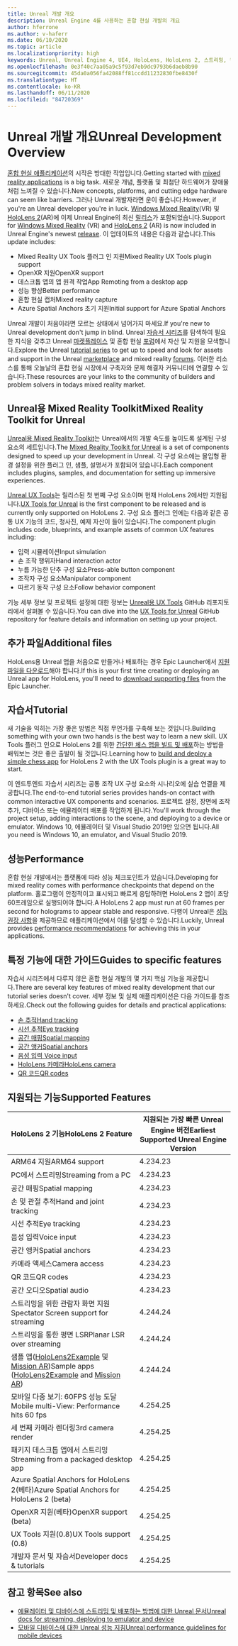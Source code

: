 ```yaml
---
title: Unreal 개발 개요
description: Unreal Engine 4를 사용하는 혼합 현실 개발의 개요
author: hferrone
ms.author: v-haferr
ms.date: 06/10/2020
ms.topic: article
ms.localizationpriority: high
keywords: Unreal, Unreal Engine 4, UE4, HoloLens, HoloLens 2, 스트리밍, 원격, 혼합 현실, 개발, 시작, 기능, 새 프로젝트, 에뮬레이터, 설명서, 가이드, 특징, 홀로그램, 게임 개발
ms.openlocfilehash: 0e3f40c7aa05a9c5f93d7eb9dc9793b6daeb8b90
ms.sourcegitcommit: 45da0a056fa42088ff81ccdd11232830fbe8430f
ms.translationtype: HT
ms.contentlocale: ko-KR
ms.lasthandoff: 06/11/2020
ms.locfileid: "84720369"
---
```

# <a name="unreal-development-overview"></a><span data-ttu-id="ea1bf-104">Unreal 개발 개요</span><span class="sxs-lookup"><span data-stu-id="ea1bf-104">Unreal Development Overview</span></span>

<span data-ttu-id="ea1bf-105"><a href="https://docs.microsoft.com/en-us/windows/mixed-reality" target="_blank" title="혼합 현실 문서"> 혼합 현실 애플리케이션</a>의 시작은 방대한 작업입니다.</span><span class="sxs-lookup"><span data-stu-id="ea1bf-105">Getting started with <a href="https://docs.microsoft.com/en-us/windows/mixed-reality" target="_blank" title="Mixed Reality Docs"> mixed reality applications</a> is a big task.</span></span> <span data-ttu-id="ea1bf-106">새로운 개념, 플랫폼 및 최첨단 하드웨어가 장애물처럼 느껴질 수 있습니다.</span><span class="sxs-lookup"><span data-stu-id="ea1bf-106">New concepts, platforms, and cutting edge hardware can seem like barriers.</span></span> <span data-ttu-id="ea1bf-107">그러나 Unreal 개발자라면 운이 좋습니다.</span><span class="sxs-lookup"><span data-stu-id="ea1bf-107">However, if you're an Unreal developer you're in luck.</span></span> <span data-ttu-id="ea1bf-108"><a href="https://www.microsoft.com/en-us/windows/windows-mixed-reality" target="_blank" title="Windows Mixed Reality 문서">Windows Mixed Reality</a>(VR) 및 <a href="https://www.microsoft.com/en-us/hololens/hardware" target="_blank" title="HoloLens 2 문서">HoloLens 2</a>(AR)에 이제 Unreal Engine의 최신 <a href="https://docs.unrealengine.com/en-US/Support/Builds/ReleaseNotes/4_25/index.html" target="_blank" title="Unreal Engine 4.25 릴리스 정보"> 릴리스</a>가 포함되었습니다.</span><span class="sxs-lookup"><span data-stu-id="ea1bf-108">Support for <a href="https://www.microsoft.com/en-us/windows/windows-mixed-reality" target="_blank" title="Windows Mixed Reality Docs">Windows Mixed Reality</a> (VR) and <a href="https://www.microsoft.com/en-us/hololens/hardware" target="_blank" title="HoloLens 2 Docs">HoloLens 2</a> (AR) is now included in Unreal Engine's newest <a href="https://docs.unrealengine.com/en-US/Support/Builds/ReleaseNotes/4_25/index.html" target="_blank" title="Unreal Engine 4.25 release notes">release</a>.</span></span> <span data-ttu-id="ea1bf-109">이 업데이트의 내용은 다음과 같습니다.</span><span class="sxs-lookup"><span data-stu-id="ea1bf-109">This update includes:</span></span>
* <span data-ttu-id="ea1bf-110">Mixed Reality UX Tools 플러그 인 지원</span><span class="sxs-lookup"><span data-stu-id="ea1bf-110">Mixed Reality UX Tools plugin support</span></span>
* <span data-ttu-id="ea1bf-111">OpenXR 지원</span><span class="sxs-lookup"><span data-stu-id="ea1bf-111">OpenXR support</span></span>
* <span data-ttu-id="ea1bf-112">데스크톱 앱의 앱 원격 작업</span><span class="sxs-lookup"><span data-stu-id="ea1bf-112">App Remoting from a desktop app</span></span>
* <span data-ttu-id="ea1bf-113">성능 향상</span><span class="sxs-lookup"><span data-stu-id="ea1bf-113">Better performance</span></span>
* <span data-ttu-id="ea1bf-114">혼합 현실 캡처</span><span class="sxs-lookup"><span data-stu-id="ea1bf-114">Mixed reality capture</span></span>
* <span data-ttu-id="ea1bf-115">Azure Spatial Anchors 초기 지원</span><span class="sxs-lookup"><span data-stu-id="ea1bf-115">Initial support for Azure Spatial Anchors</span></span>

<span data-ttu-id="ea1bf-116">Unreal 개발이 처음이라면 모르는 상태에서 넘어가지 마세요.</span><span class="sxs-lookup"><span data-stu-id="ea1bf-116">If you're new to Unreal development don't jump in blind.</span></span> <span data-ttu-id="ea1bf-117">Unreal <a href="https://docs.unrealengine.com//GettingStarted/index.html" target="_blank">자습서 시리즈</a>를 탐색하여 필요한 지식을 갖추고 Unreal <a href="https://www.unrealengine.com/marketplace//store" target="_blank">마켓플레이스</a> 및 혼합 현실 <a href="https://forums.unrealengine.com/development-discussion/vr-ar-development" target="_blank">포럼</a>에서 자산 및 지원을 모색합니다.</span><span class="sxs-lookup"><span data-stu-id="ea1bf-117">Explore the Unreal <a href="https://docs.unrealengine.com//GettingStarted/index.html" target="_blank">tutorial series</a> to get up to speed and look for assets and support in the Unreal <a href="https://www.unrealengine.com/marketplace//store" target="_blank">marketplace</a> and mixed reality <a href="https://forums.unrealengine.com/development-discussion/vr-ar-development" target="_blank">forums</a>.</span></span> <span data-ttu-id="ea1bf-118">이러한 리소스를 통해 오늘날의 혼합 현실 시장에서 구축자와 문제 해결자 커뮤니티에 연결할 수 있습니다.</span><span class="sxs-lookup"><span data-stu-id="ea1bf-118">These resources are your links to the community of builders and problem solvers in todays mixed reality market.</span></span>

## <a name="mixed-reality-toolkit-for-unreal"></a><span data-ttu-id="ea1bf-119">Unreal용 Mixed Reality Toolkit</span><span class="sxs-lookup"><span data-stu-id="ea1bf-119">Mixed Reality Toolkit for Unreal</span></span>

<span data-ttu-id="ea1bf-120">[Unreal용 Mixed Reality Toolkit](https://github.com/microsoft/MixedRealityToolkit-Unreal)는 Unreal에서의 개발 속도를 높이도록 설계된 구성 요소의 세트입니다.</span><span class="sxs-lookup"><span data-stu-id="ea1bf-120">The [Mixed Reality Toolkit for Unreal](https://github.com/microsoft/MixedRealityToolkit-Unreal) is a set of components designed to speed up your development in Unreal.</span></span> <span data-ttu-id="ea1bf-121">각 구성 요소에는 몰입형 환경 설정을 위한 플러그 인, 샘플, 설명서가 포함되어 있습니다.</span><span class="sxs-lookup"><span data-stu-id="ea1bf-121">Each component includes plugins, samples, and documentation for setting up immersive experiences.</span></span> 

<span data-ttu-id="ea1bf-122">[Unreal UX Tools](https://github.com/microsoft/MixedReality-UXTools-Unreal)는 릴리스된 첫 번째 구성 요소이며 현재 HoloLens 2에서만 지원됩니다.</span><span class="sxs-lookup"><span data-stu-id="ea1bf-122">[UX Tools for Unreal](https://github.com/microsoft/MixedReality-UXTools-Unreal) is the first component to be released and is currently only supported on HoloLens 2.</span></span> <span data-ttu-id="ea1bf-123">구성 요소 플러그 인에는 다음과 같은 공통 UX 기능의 코드, 청사진, 예제 자산이 들어 있습니다.</span><span class="sxs-lookup"><span data-stu-id="ea1bf-123">The component plugin includes code, blueprints, and example assets of common UX features including:</span></span>
* <span data-ttu-id="ea1bf-124">입력 시뮬레이션</span><span class="sxs-lookup"><span data-stu-id="ea1bf-124">Input simulation</span></span>
* <span data-ttu-id="ea1bf-125">손 조작 행위자</span><span class="sxs-lookup"><span data-stu-id="ea1bf-125">Hand interaction actor</span></span>
* <span data-ttu-id="ea1bf-126">누름 가능한 단추 구성 요소</span><span class="sxs-lookup"><span data-stu-id="ea1bf-126">Press-able button component</span></span>
* <span data-ttu-id="ea1bf-127">조작자 구성 요소</span><span class="sxs-lookup"><span data-stu-id="ea1bf-127">Manipulator component</span></span>
* <span data-ttu-id="ea1bf-128">따르기 동작 구성 요소</span><span class="sxs-lookup"><span data-stu-id="ea1bf-128">Follow behavior component</span></span>

<span data-ttu-id="ea1bf-129">기능 세부 정보 및 프로젝트 설정에 대한 정보는 [Unreal용 UX Tools](https://github.com/microsoft/MixedReality-UXTools-Unreal) GitHub 리포지토리에서 살펴볼 수 있습니다.</span><span class="sxs-lookup"><span data-stu-id="ea1bf-129">You can dive into the [UX Tools for Unreal](https://github.com/microsoft/MixedReality-UXTools-Unreal) GitHub repository for feature details and information on setting up your project.</span></span>

## <a name="additional-files"></a><span data-ttu-id="ea1bf-130">추가 파일</span><span class="sxs-lookup"><span data-stu-id="ea1bf-130">Additional files</span></span>
<span data-ttu-id="ea1bf-131">HoloLens용 Unreal 앱을 처음으로 만들거나 배포하는 경우 Epic Launcher에서 [지원 파일을 다운로드](https://docs.microsoft.com/windows/mixed-reality/unreal-uxt-ch6#packaging-and-deploying-the-app)해야 합니다.</span><span class="sxs-lookup"><span data-stu-id="ea1bf-131">If this is your first time creating or deploying an Unreal app for HoloLens, you'll need to [download supporting files](https://docs.microsoft.com/windows/mixed-reality/unreal-uxt-ch6#packaging-and-deploying-the-app) from the Epic Launcher.</span></span>

## <a name="tutorial"></a><span data-ttu-id="ea1bf-132">자습서</span><span class="sxs-lookup"><span data-stu-id="ea1bf-132">Tutorial</span></span>

<span data-ttu-id="ea1bf-133">새 기술을 익히는 가장 좋은 방법은 직접 무언가를 구축해 보는 것입니다.</span><span class="sxs-lookup"><span data-stu-id="ea1bf-133">Building something with your own two hands is the best way to learn a new skill.</span></span> <span data-ttu-id="ea1bf-134">UX Tools 플러그 인으로 HoloLens 2를 위한 [간단한 체스 앱을 빌드 및 배포](unreal-uxt-ch1.md)하는 방법을 배워보는 것은 좋은 출발이 될 것입니다.</span><span class="sxs-lookup"><span data-stu-id="ea1bf-134">Learning how to [build and deploy a simple chess app](unreal-uxt-ch1.md) for HoloLens 2 with the UX Tools plugin is a great way to start.</span></span> 

<span data-ttu-id="ea1bf-135">이 엔드투엔드 자습서 시리즈는 공통 조작 UX 구성 요소와 시나리오에 실습 연결을 제공합니다.</span><span class="sxs-lookup"><span data-stu-id="ea1bf-135">The end-to-end tutorial series provides hands-on contact with common interactive UX components and scenarios.</span></span> <span data-ttu-id="ea1bf-136">프로젝트 설정, 장면에 조작 추가, 디바이스 또는 에뮬레이터 배포를 작업하게 됩니다.</span><span class="sxs-lookup"><span data-stu-id="ea1bf-136">You'll work through the project setup, adding interactions to the scene, and deploying to a device or emulator.</span></span> <span data-ttu-id="ea1bf-137">Windows 10, 에뮬레이터 및 Visual Studio 2019만 있으면 됩니다.</span><span class="sxs-lookup"><span data-stu-id="ea1bf-137">All you need is Windows 10, an emulator, and Visual Studio 2019.</span></span>


## <a name="performance"></a><span data-ttu-id="ea1bf-138">성능</span><span class="sxs-lookup"><span data-stu-id="ea1bf-138">Performance</span></span>

<span data-ttu-id="ea1bf-139">혼합 현실 개발에서는 플랫폼에 따라 성능 체크포인트가 있습니다.</span><span class="sxs-lookup"><span data-stu-id="ea1bf-139">Developing for mixed reality comes with performance checkpoints that depend on the platform.</span></span> <span data-ttu-id="ea1bf-140">홀로그램이 안정적이고 표시되고 빠르게 응답하려면 HoloLens 2 앱이 초당 60프레임으로 실행되어야 합니다.</span><span class="sxs-lookup"><span data-stu-id="ea1bf-140">A HoloLens 2 app must run at 60 frames per second for holograms to appear stable and responsive.</span></span> <span data-ttu-id="ea1bf-141">다행이 Unreal은 [성능 권장 사항](performance-recommendations-for-unreal.md)을 제공하므로 애플리케이션에서 이를 달성할 수 있습니다.</span><span class="sxs-lookup"><span data-stu-id="ea1bf-141">Luckily, Unreal provides [performance recommendations](performance-recommendations-for-unreal.md) for achieving this in your applications.</span></span>

## <a name="guides-to-specific-features"></a><span data-ttu-id="ea1bf-142">특정 기능에 대한 가이드</span><span class="sxs-lookup"><span data-stu-id="ea1bf-142">Guides to specific features</span></span>

<span data-ttu-id="ea1bf-143">자습서 시리즈에서 다루지 않은 혼합 현실 개발의 몇 가지 핵심 기능을 제공합니다.</span><span class="sxs-lookup"><span data-stu-id="ea1bf-143">There are several key features of mixed reality development that our tutorial series doesn't cover.</span></span> <span data-ttu-id="ea1bf-144">세부 정보 및 실제 애플리케이션은 다음 가이드를 참조하세요.</span><span class="sxs-lookup"><span data-stu-id="ea1bf-144">Check out the following guides for details and practical applications:</span></span> 
* [<span data-ttu-id="ea1bf-145">손 추적</span><span class="sxs-lookup"><span data-stu-id="ea1bf-145">Hand tracking</span></span>](unreal-hand-tracking.md)
* [<span data-ttu-id="ea1bf-146">시선 추적</span><span class="sxs-lookup"><span data-stu-id="ea1bf-146">Eye tracking</span></span>](unreal-gaze-input.md)
* [<span data-ttu-id="ea1bf-147">공간 매핑</span><span class="sxs-lookup"><span data-stu-id="ea1bf-147">Spatial mapping</span></span>](unreal-spatial-mapping.md)
* [<span data-ttu-id="ea1bf-148">공간 앵커</span><span class="sxs-lookup"><span data-stu-id="ea1bf-148">Spatial anchors</span></span>](unreal-spatial-anchors.md)
* [<span data-ttu-id="ea1bf-149">음성 입력 </span><span class="sxs-lookup"><span data-stu-id="ea1bf-149">Voice input</span></span>](unreal-voice-input.md)
* [<span data-ttu-id="ea1bf-150">HoloLens 카메라</span><span class="sxs-lookup"><span data-stu-id="ea1bf-150">HoloLens camera</span></span>](unreal-hololens-camera.md)
* [<span data-ttu-id="ea1bf-151">QR 코드</span><span class="sxs-lookup"><span data-stu-id="ea1bf-151">QR codes</span></span>](unreal-qr-codes.md)


## <a name="supported-features"></a><span data-ttu-id="ea1bf-152">지원되는 기능</span><span class="sxs-lookup"><span data-stu-id="ea1bf-152">Supported Features</span></span>

| <span data-ttu-id="ea1bf-153">HoloLens 2 기능</span><span class="sxs-lookup"><span data-stu-id="ea1bf-153">HoloLens 2 Feature</span></span> | <span data-ttu-id="ea1bf-154">지원되는 가장 빠른 Unreal Engine 버전</span><span class="sxs-lookup"><span data-stu-id="ea1bf-154">Earliest Supported Unreal Engine Version</span></span> |
| ----------- | ----------- |
| <span data-ttu-id="ea1bf-155">ARM64 지원</span><span class="sxs-lookup"><span data-stu-id="ea1bf-155">ARM64 support</span></span> | <span data-ttu-id="ea1bf-156">4.23</span><span class="sxs-lookup"><span data-stu-id="ea1bf-156">4.23</span></span> |
| <span data-ttu-id="ea1bf-157">PC에서 스트리밍</span><span class="sxs-lookup"><span data-stu-id="ea1bf-157">Streaming from a PC</span></span> | <span data-ttu-id="ea1bf-158">4.23</span><span class="sxs-lookup"><span data-stu-id="ea1bf-158">4.23</span></span> |
| <span data-ttu-id="ea1bf-159">공간 매핑</span><span class="sxs-lookup"><span data-stu-id="ea1bf-159">Spatial mapping</span></span> | <span data-ttu-id="ea1bf-160">4.23</span><span class="sxs-lookup"><span data-stu-id="ea1bf-160">4.23</span></span> |
| <span data-ttu-id="ea1bf-161">손 및 관절 추적</span><span class="sxs-lookup"><span data-stu-id="ea1bf-161">Hand and joint tracking</span></span> | <span data-ttu-id="ea1bf-162">4.23</span><span class="sxs-lookup"><span data-stu-id="ea1bf-162">4.23</span></span> |
| <span data-ttu-id="ea1bf-163">시선 추적</span><span class="sxs-lookup"><span data-stu-id="ea1bf-163">Eye tracking</span></span> | <span data-ttu-id="ea1bf-164">4.23</span><span class="sxs-lookup"><span data-stu-id="ea1bf-164">4.23</span></span> |
| <span data-ttu-id="ea1bf-165">음성 입력</span><span class="sxs-lookup"><span data-stu-id="ea1bf-165">Voice input</span></span> | <span data-ttu-id="ea1bf-166">4.23</span><span class="sxs-lookup"><span data-stu-id="ea1bf-166">4.23</span></span> |
| <span data-ttu-id="ea1bf-167">공간 앵커</span><span class="sxs-lookup"><span data-stu-id="ea1bf-167">Spatial anchors</span></span> | <span data-ttu-id="ea1bf-168">4.23</span><span class="sxs-lookup"><span data-stu-id="ea1bf-168">4.23</span></span> |
| <span data-ttu-id="ea1bf-169">카메라 액세스</span><span class="sxs-lookup"><span data-stu-id="ea1bf-169">Camera access</span></span> | <span data-ttu-id="ea1bf-170">4.23</span><span class="sxs-lookup"><span data-stu-id="ea1bf-170">4.23</span></span> |
| <span data-ttu-id="ea1bf-171">QR 코드</span><span class="sxs-lookup"><span data-stu-id="ea1bf-171">QR codes</span></span> | <span data-ttu-id="ea1bf-172">4.23</span><span class="sxs-lookup"><span data-stu-id="ea1bf-172">4.23</span></span> |
| <span data-ttu-id="ea1bf-173">공간 오디오</span><span class="sxs-lookup"><span data-stu-id="ea1bf-173">Spatial audio</span></span> | <span data-ttu-id="ea1bf-174">4.23</span><span class="sxs-lookup"><span data-stu-id="ea1bf-174">4.23</span></span> |
| <span data-ttu-id="ea1bf-175">스트리밍을 위한 관람자 화면 지원</span><span class="sxs-lookup"><span data-stu-id="ea1bf-175">Spectator Screen support for streaming</span></span> | <span data-ttu-id="ea1bf-176">4.24</span><span class="sxs-lookup"><span data-stu-id="ea1bf-176">4.24</span></span> |
| <span data-ttu-id="ea1bf-177">스트리밍을 통한 평면 LSR</span><span class="sxs-lookup"><span data-stu-id="ea1bf-177">Planar LSR over streaming</span></span> | <span data-ttu-id="ea1bf-178">4.24</span><span class="sxs-lookup"><span data-stu-id="ea1bf-178">4.24</span></span> |
| <span data-ttu-id="ea1bf-179">샘플 앱([HoloLens2Example](https://github.com/microsoft/MixedReality-Unreal-Samples) 및 [Mission AR](https://docs.unrealengine.com/en-US/Resources/Showcases/MissionAR/index.html))</span><span class="sxs-lookup"><span data-stu-id="ea1bf-179">Sample apps ([HoloLens2Example](https://github.com/microsoft/MixedReality-Unreal-Samples) and [Mission AR](https://docs.unrealengine.com/en-US/Resources/Showcases/MissionAR/index.html))</span></span> | <span data-ttu-id="ea1bf-180">4.24</span><span class="sxs-lookup"><span data-stu-id="ea1bf-180">4.24</span></span> |
| <span data-ttu-id="ea1bf-181">모바일 다중 보기: 60FPS 성능 도달</span><span class="sxs-lookup"><span data-stu-id="ea1bf-181">Mobile multi-View: Performance hits 60 fps</span></span> | <span data-ttu-id="ea1bf-182">4.25</span><span class="sxs-lookup"><span data-stu-id="ea1bf-182">4.25</span></span> |
| <span data-ttu-id="ea1bf-183">세 번째 카메라 렌더링</span><span class="sxs-lookup"><span data-stu-id="ea1bf-183">3rd camera render</span></span> | <span data-ttu-id="ea1bf-184">4.25</span><span class="sxs-lookup"><span data-stu-id="ea1bf-184">4.25</span></span> |
| <span data-ttu-id="ea1bf-185">패키지 데스크톱 앱에서 스트리밍</span><span class="sxs-lookup"><span data-stu-id="ea1bf-185">Streaming from a packaged desktop app</span></span> | <span data-ttu-id="ea1bf-186">4.25</span><span class="sxs-lookup"><span data-stu-id="ea1bf-186">4.25</span></span> |
| <span data-ttu-id="ea1bf-187">Azure Spatial Anchors for HoloLens 2(베타)</span><span class="sxs-lookup"><span data-stu-id="ea1bf-187">Azure Spatial Anchors for HoloLens 2 (beta)</span></span> | <span data-ttu-id="ea1bf-188">4.25</span><span class="sxs-lookup"><span data-stu-id="ea1bf-188">4.25</span></span> |
| <span data-ttu-id="ea1bf-189">OpenXR 지원(베타)</span><span class="sxs-lookup"><span data-stu-id="ea1bf-189">OpenXR support (beta)</span></span> | <span data-ttu-id="ea1bf-190">4.25</span><span class="sxs-lookup"><span data-stu-id="ea1bf-190">4.25</span></span> |
| <span data-ttu-id="ea1bf-191">UX Tools 지원(0.8)</span><span class="sxs-lookup"><span data-stu-id="ea1bf-191">UX Tools support (0.8)</span></span> | <span data-ttu-id="ea1bf-192">4.25</span><span class="sxs-lookup"><span data-stu-id="ea1bf-192">4.25</span></span> |
| <span data-ttu-id="ea1bf-193">개발자 문서 및 자습서</span><span class="sxs-lookup"><span data-stu-id="ea1bf-193">Developer docs & tutorials</span></span> | <span data-ttu-id="ea1bf-194">4.25</span><span class="sxs-lookup"><span data-stu-id="ea1bf-194">4.25</span></span> |

## <a name="see-also"></a><span data-ttu-id="ea1bf-195">참고 항목</span><span class="sxs-lookup"><span data-stu-id="ea1bf-195">See also</span></span>
* <span data-ttu-id="ea1bf-196"><a href="https://docs.unrealengine.com//Platforms/AR/HoloLens2/index.html" target="_blank">에뮬레이터 및 디바이스에 스트리밍 및 배포하는 방법에 대한 Unreal 문서</a></span><span class="sxs-lookup"><span data-stu-id="ea1bf-196"><a href="https://docs.unrealengine.com//Platforms/AR/HoloLens2/index.html" target="_blank">Unreal docs for streaming, deploying to emulator and device</a></span></span>
* <span data-ttu-id="ea1bf-197"><a href="https://docs.unrealengine.com//Platforms/Mobile/Performance/index.html" target="_blank">모바일 디바이스에 대한 Unreal 성능 지침</a></span><span class="sxs-lookup"><span data-stu-id="ea1bf-197"><a href="https://docs.unrealengine.com//Platforms/Mobile/Performance/index.html" target="_blank">Unreal performance guidelines for mobile devices</a></span></span>
